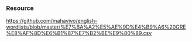 ### Resource
https://github.com/mahavivo/english-wordlists/blob/master/%E7%BA%A2%E5%AE%9D%E4%B9%A6%20GRE%E8%AF%8D%E6%B1%87%E7%B2%BE%E9%80%89.csv